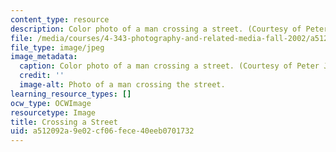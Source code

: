 ```yaml
---
content_type: resource
description: Color photo of a man crossing a street. (Courtesy of Peter Jamieson.)
file: /media/courses/4-343-photography-and-related-media-fall-2002/a512092a9e02cf06fece40eeb0701732_4-343f02.jpg
file_type: image/jpeg
image_metadata:
  caption: Color photo of a man crossing a street. (Courtesy of Peter Jamieson.)
  credit: ''
  image-alt: Photo of a man crossing the street.
learning_resource_types: []
ocw_type: OCWImage
resourcetype: Image
title: Crossing a Street
uid: a512092a-9e02-cf06-fece-40eeb0701732
---
```

